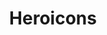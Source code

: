 ---
name: heroicons

host: heroicons.com
origin: https://heroicons.com
pathname: /
search: 
href: https://heroicons.com/
title: Heroicons

ogTitle: Heroicons

twitterTitle: Heroicons

description: Beautiful hand-crafted SVG icons, by the makers of Tailwind CSS.

ogDescription: Beautiful hand-crafted SVG icons, by the makers of Tailwind CSS.

image: https://heroicons.com/_next/static/media/social-card.fefc68e0.jpg
ogImage: https://heroicons.com/_next/static/media/social-card.fefc68e0.jpg
twitterImage: https://heroicons.com/_next/static/media/social-card.fefc68e0.jpg
keywords: 
logo: 
---